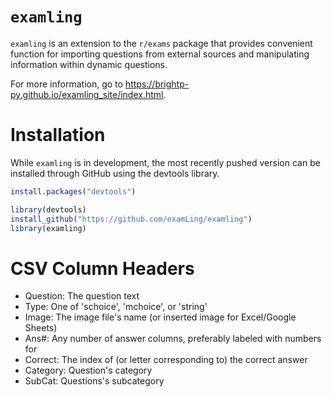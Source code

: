 # `examling`

`examling` is an extension to the `r/exams` package that provides convenient function for importing questions from external sources and manipulating information within dynamic questions.

For more information, go to https://brightp-py.github.io/examling_site/index.html.

# Installation

While `examling` is in development, the most recently pushed version can be
installed through GitHub using the devtools library.

```r
install.packages("devtools")

library(devtools)
install_github("https://github.com/examLing/examling")
library(examling)
```

# CSV Column Headers

* Question: The question text
* Type: One of 'schoice', 'mchoice', or 'string'
* Image: The image file's name (or inserted image for Excel/Google Sheets)
* Ans#: Any number of answer columns, preferably labeled with numbers for
* Correct: The index of (or letter corresponding to) the correct answer
* Category: Question's category
* SubCat: Questions's subcategory